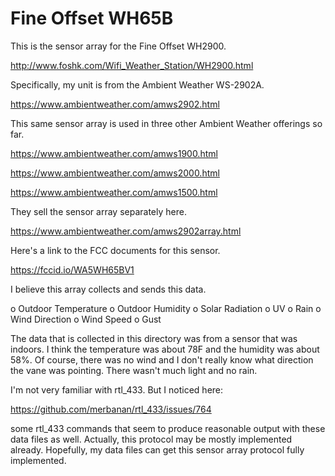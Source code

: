 Fine Offset WH65B
=================

This is the sensor array for the Fine Offset WH2900.

http://www.foshk.com/Wifi_Weather_Station/WH2900.html

Specifically, my unit is from the Ambient Weather WS-2902A.

https://www.ambientweather.com/amws2902.html

This same sensor array is used in three other Ambient Weather offerings
so far.

https://www.ambientweather.com/amws1900.html

https://www.ambientweather.com/amws2000.html

https://www.ambientweather.com/amws1500.html

They sell the sensor array separately here.

https://www.ambientweather.com/amws2902array.html

Here's a link to the FCC documents for this sensor.

https://fccid.io/WA5WH65BV1


I believe this array collects and sends this data.

o Outdoor Temperature
o Outdoor Humidity
o Solar Radiation
o UV
o Rain
o Wind Direction
o Wind Speed
o Gust

The data that is collected in this directory was from a sensor that was
indoors.  I think the temperature was about 78F and the humidity was about 58%.
Of course, there was no wind and I don't really know what direction the
vane was pointing.  There wasn't much light and no rain.

I'm not very familiar with rtl_433.  But I noticed here:

https://github.com/merbanan/rtl_433/issues/764

some rtl_433 commands that seem to produce reasonable output with these 
data files as well.  Actually, this protocol may be mostly implemented already.
Hopefully, my data files can get this sensor array protocol fully implemented.